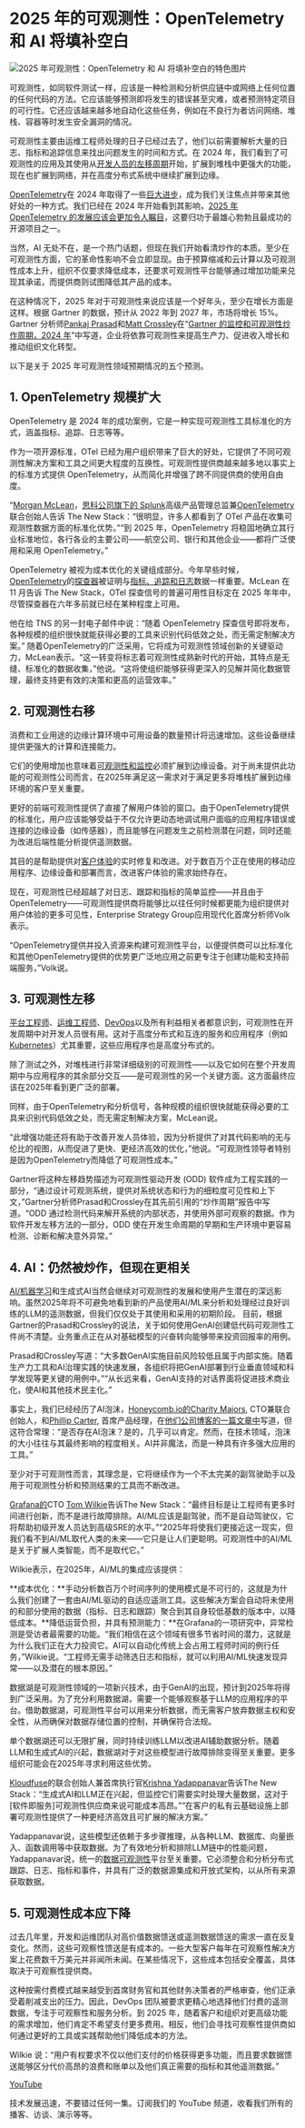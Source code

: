 # 2025 年的可观测性：OpenTelemetry 和 AI 将填补空白

![2025 年可观测性：OpenTelemetry 和 AI 将填补空白的特色图片](https://cdn.thenewstack.io/media/2023/12/95c34a5e-year-forecast-1-1024x576.png)

可观测性，如同软件测试一样，应该是一种检测和分析供应链中或网络上任何位置的任何代码的方法。它应该能够预测即将发生的错误甚至灾难，或者预测特定项目的可行性。它还应该越来越多地自动化这些任务，例如在不良行为者访问网络、堆栈、容器等时发生安全漏洞的情况。

可观测性主要由运维工程师处理的日子已经过去了，他们以前需要解析大量的日志、指标和追踪信息来找出问题发生的时间和方式。在 2024 年，我们看到了可观测性的应用及其使用从[开发人员的左移周期](https://thenewstack.io/mitigating-software-outages-shifting-left-observability/)开始，扩展到堆栈中更强大的功能，现在也扩展到网络，并在高度分布式系统中继续扩展到边缘。

[OpenTelemetry](https://thenewstack.io/what-is-opentelemetry-the-ultimate-guide/)在 2024 年取得了一些[巨大进步](https://thenewstack.io/why-the-latest-advances-in-opentelemetry-are-significant/)，成为我们关注焦点并带来其他好处的一种方式。我们已经在 2024 年开始看到其影响，[2025 年 OpenTelemetry 的发展应该会更加令人瞩目](https://thenewstack.io/observability-and-ai-new-connections-at-kubecon/)，这要归功于最雄心勃勃且最成功的开源项目之一。

当然，AI 无处不在，是一个热门话题，但现在我们开始看清炒作的本质。至少在可观测性方面，它的革命性影响不会立即显现。由于预算缩减和云计算以及可观测性成本上升，组织不仅要求降低成本，还要求可观测性平台能够通过增加功能来兑现其承诺，而提供商则试图降低其产品的成本。

在这种情况下，2025 年对于可观测性来说应该是一个好年头，至少在增长方面是这样。根据 Gartner 的数据，预计从 2022 年到 2027 年，市场将增长 15%。Gartner 分析师[Pankaj Prasad](https://www.linkedin.com/in/pankaj-prasad-99016616/)和[Matt Crossley](https://www.linkedin.com/in/matt-crossley-dk/)在“[Gartner 的监控和可观测性炒作周期，2024 年](https://www.bmc.com/forms/gartner-report-hype-cycle-monitoring-and-observability.html)”中写道，企业将依靠可观测性来提高生产力、促进收入增长和推动组织文化转型。

以下是关于 2025 年可观测性领域预期情况的五个预测。

## 1. OpenTelemetry 规模扩大

OpenTelemetry 是 2024 年的成功案例，它是一种实现可观测性工具标准化的方式，涵盖指标、追踪、日志等等。

作为一项开源标准，OTel 已经为用户组织带来了巨大的好处，它提供了不同可观测性解决方案和工具之间更大程度的互换性。可观测性提供商越来越多地以事实上的标准方式提供 OpenTelemetry，从而简化并增强了跨不同提供商的使用自由度。

“[Morgan McLean](https://ca.linkedin.com/in/morganmclean)，[思科公司旗下的 Splunk](https://www.splunk.com/en_us/products/observability.html?utm_content=inline+mention)高级产品管理总监兼[OpenTelemetry](https://opentelemetry.io/)联合创始人告诉 The New Stack：“很明显，许多人都看到了 OTel 产品在收集可观测性数据方面的标准化优势。”“到 2025 年，OpenTelemetry 将稳固地确立其行业标准地位，各行各业的主要公司——航空公司、银行和其他企业——都将广泛使用和采用 OpenTelemetry。”

OpenTelemetry 被视为成本优化的关键组成部分。今年早些时候，[OpenTelemetry](https://thenewstack.io/opentelemetry-gaining-traction-from-companies-and-vendors/)的[探查器](https://thenewstack.io/metrics-traces-logs-and-now-opentelemetry-profile-data/)被证明与[指标、追踪和日志](https://thenewstack.io/metrics-logs-and-traces-more-similar-than-they-appear/)数据一样重要。McLean 在 11 月告诉 The New Stack，OTel 探查信号的普遍可用性目标定在 2025 年年中，尽管探查器在六年多前就已经在某种程度上可用。

他在给 TNS 的另一封电子邮件中说：“随着 OpenTelemetry 探查信号即将发布，各种规模的组织很快就能获得必要的工具来识别代码低效之处，而无需定制解决方案。”
随着OpenTelemetry的广泛采用，它将成为可观测性领域创新的关键驱动力，McLean表示。“这一转变将标志着可观测性成熟新时代的开始，其特点是无缝、标准化的数据收集，”他说。“这将使组织能够获得更深入的见解并简化数据管理，最终支持更有效的决策和更高的运营效率。”


## 2. 可观测性右移
消费和工业用途的边缘计算环境中可用设备的数量预计将迅速增加。这些设备继续提供更强大的计算和连接能力。

它们的使用增加也意味着[可观测性和监控](https://thenewstack.io/monitoring-vs-observability-whats-the-difference/)必须扩展到边缘设备。对于尚未提供此功能的可观测性公司而言，在2025年满足这一需求对于满足更多将堆栈扩展到边缘环境的客户至关重要。

更好的前端可观测性提供了直接了解用户体验的窗口。由于OpenTelemetry提供的标准化，用户应该能够受益于不仅允许更动态地调试用户面临的应用程序错误或连接的边缘设备（如传感器），而且能够在问题发生之前检测潜在问题，同时还能为改进后端性能分析提供遥测数据。

其目的是帮助提供对[客户体验](https://www.kloudfuse.com/blog/behind-the-scenes-building-digital-marketing-experience)的实时修复和改进。对于数百万个正在使用的移动应用程序、边缘设备和部署而言，改进客户体验的需求始终存在。

现在，可观测性已经超越了对日志、跟踪和指标的简单监控——并且由于OpenTelemetry——可观测性提供商将能够比以往任何时候都更能为组织提供对用户体验的更多可见性，Enterprise Strategy Group应用现代化首席分析师Volk表示。

“OpenTelemetry提供并投入资源来构建可观测性平台，以便提供商可以比标准化和其他OpenTelemetry提供的优势更广泛地应用之前更专注于创建功能和支持前端服务，”Volk说。


## 3. 可观测性左移
[平台工程师](https://thenewstack.io/platform-engineering/)、[运维工程师](https://thenewstack.io/operations/)、[DevOps](https://roadmap.sh/devops)以及所有利益相关者都意识到，可观测性在开发周期中对开发人员很有用。这对于高度分布式和互连的服务和应用程序（例如[Kubernetes](https://thenewstack.io/10-ways-kubernetes-observability-boosts-productivity-cuts-costs/)）尤其重要，这些应用程序也是高度分布式的。

除了测试之外，对堆栈进行非常详细级别的可观测性——以及它如何在整个开发周期中与应用程序的其余部分交互——是可观测性的另一个关键方面。这方面最终应该在2025年看到更广泛的部署。

同样，由于OpenTelemetry和分析信号，各种规模的组织很快就能获得必要的工具来识别代码低效之处，而无需定制解决方案，McLean说。

“此增强功能还将有助于改善开发人员体验，因为分析提供了对其代码影响的无与伦比的视图，从而促进了更快、更经济高效的优化，”他说。“可观测性领导者特别是因为OpenTelemetry而降低了可观测性成本。”

Gartner将这种左移趋势描述为可观测性驱动开发 (ODD) 软件成为工程实践的一部分，“通过设计可观测系统，提供对系统状态和行为的细粒度可见性和上下文，”Gartner分析师Prasad和Crossley在其先前引用的“炒作周期”报告中写道。“ODD 通过检测代码来解开系统的内部状态，并使用外部可观察的数据。作为软件开发左移方法的一部分，ODD 使在开发生命周期的早期和生产环境中更容易检测、诊断和解决意外异常。”


## 4. AI：仍然被炒作，但现在更相关
[AI/机器学习](https://thenewstack.io/ai/)和生成式AI当然会继续对可观测性的发展和使用产生潜在的深远影响。虽然2025年将不可避免地看到新的产品使用AI/ML来分析和处理经过良好训练的LLM的遥测数据，但我们仅仅处于其使用和采用的初期阶段。
目前，根据Gartner的Prasad和Crossley的说法，关于如何使用GenAI创建低代码可观测性工件尚不清楚。业务重点正在从对基础模型的兴奋转向能够带来投资回报率的用例。

Prasad和Crossley写道：“大多数GenAI实施目前风险较低且属于内部实施。随着生产力工具和AI治理实践的快速发展，各组织将把GenAI部署到行业垂直领域和科学发现等更关键的用例中。”“从长远来看，GenAI支持的对话界面将促进技术商业化，使AI和其他技术民主化。”

事实上，我们已经经历了AI泡沫，[Honeycomb.io的](https://www.honeycomb.io/?utm_content=inline+mention)[Charity Majors](https://thenewstack.io/charity-majors-honeycomb-tech-founder-odyssey/), CTO兼联合创始人，和[Phillip Carter](https://www.linkedin.com/in/phillip-carter-4714a135/), 首席产品经理，在[他们公司博客的一篇文章中](https://www.honeycomb.io/blog/observability-age-of-ai)写道，但这符合常理：“是否存在AI泡沫？是的，几乎可以肯定。然而，在技术领域，泡沫的大小往往与其最终影响的程度相关。AI并非魔法，而是一种具有许多强大应用的工具。”

至少对于可观测性而言，其理念是，它将继续作为一个不太完美的副驾驶助手以及用于可观测性分析和预测结果的工具而不断改进。


[Grafana的](https://grafana.com/)CTO [Tom Wilkie](https://uk.linkedin.com/in/tomwilkie)告诉The New Stack：“最终目标是让工程师有更多时间进行创新，而不是进行故障排除。AI/ML应该是副驾驶，而不是自动驾驶仪，它将帮助初级开发人员达到高级SRE的水平。”“2025年将使我们更接近这一现实，但我们看不到AI/ML取代人类的未来——它只是让人们更聪明。可观测性中的AI/ML是关于扩展人类智能，而不是取代它。”

Wilkie表示，在2025年，AI/ML的集成应该提供：

**成本优化：**手动分析数百万个时间序列的使用模式是不可行的，这就是为什么我们创建了一套由AI/ML驱动的自适应遥测工具。这些解决方案会自动将未使用的和部分使用的数据（指标、日志和跟踪）聚合到其自身较低基数的版本中，以降低成本。**降低运营负担，并具有预测能力：**在Grafana的一项研究中，异常检测是受访者最需要的功能。“我们相信在这个领域有很多节省时间的潜力，这就是为什么我们正在大力投资它。AI可以自动化传统上会占用工程师时间的例行任务，”Wilkie说。“工程师无需手动筛选日志和指标，就可以利用AI/ML快速发现异常——以及潜在的根本原因。”

数据湖是可观测性领域的一项新兴技术，由于GenAI的出现，预计到2025年将得到广泛采用。为了充分利用数据湖，需要一个能够观察基于LLM的应用程序的平台。借助数据湖，可观测性平台可以用来分析数据，而无需客户放弃数据主权和安全性，从而确保对数据存储位置的控制，并确保符合法规。

单个数据湖还可以无限扩展，同时持续训练LLM以改进AI辅助数据分析。随着LLM和生成式AI的兴起，数据湖对于对这些模型进行故障排除变得至关重要。更多组织可能会在2025年寻求利用这些优势。


[Kloudfuse](https://thenewstack.io/kloudfuse-3-0-an-all-in-one-observability-platform-emerges/)的联合创始人兼首席执行官[Krishna Yadappanavar](https://www.linkedin.com/in/krishnayadappanavar/)告诉The New Stack：“生成式AI和LLM正在兴起，但监控它们需要实时处理大量数据，这对于[软件即服务]可观测性供应商来说可能成本高昂。”“在客户的私有云基础设施上部署可观测性提供了一种更经济高效且可扩展的解决方案。”

Yadappanavar说，这些模型还依赖于多步骤推理，从各种LLM、数据库、向量嵌入、函数调用等中获取数据。为了有效地分析和排除LLM链中的性能问题，Yadappanavar说，统一的[数据可观测性](https://thenewstack.io/what-is-data-observability-and-why-does-it-matter/)平台至关重要。它必须整合和分析分布式跟踪、日志、指标和事件，并具有广泛的数据源集成和开放式架构，以从所有来源获取数据。

## 5. 可观测性成本应下降
过去几年里，开发和运维团队对高价值数据馈送或遥测数据馈送的需求一直在反复变化。然而，这些可观察性馈送是有成本的。一些大型客户每年在可观察性解决方案上花费数千万美元并非闻所未闻。在某些情况下，这些成本包括安全覆盖，具体取决于可观察性提供商。

这种按需付费模式越来越受到首席财务官和其他财务决策者的严格审查，他们正承受着削减支出的压力。因此，DevOps 团队被要求更精心地选择他们付费的遥测数据，专注于可观察性和服务分析。到 2025 年，随着客户和组织对更高级功能的需求增加，他们肯定不希望支付更多费用。相反，他们会寻找可观察性提供商如何通过更好的工具或实践帮助他们降低成本的方法。


Wilkie 说：“用户有权要求不仅以他们支付的价格获得更多功能，而且要求数据馈送能够区分代价高昂的浪费和账单以及他们真正需要的指标和其他遥测数据。”


[YouTube](https://youtube.com/thenewstack?sub_confirmation=1)

技术发展迅速，不要错过任何一集。订阅我们的 YouTube 频道，收看我们所有的播客、访谈、演示等等。